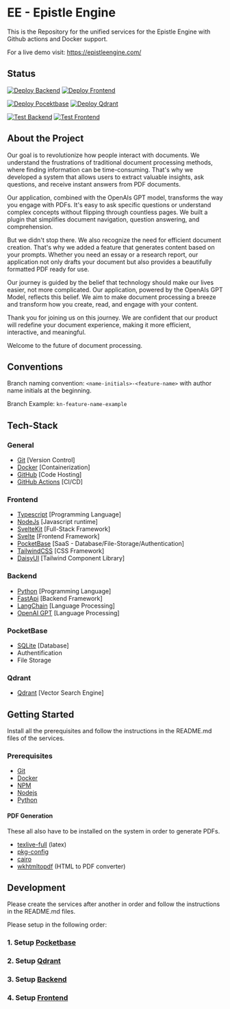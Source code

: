 # EE - Epistle Engine

This is the Repository for the unified services for the Epistle Engine with Github actions and Docker support.

For a live demo visit:
https://epistleengine.com/

## Status

[![Deploy Backend](https://github.com/kamyabnazari/epistle-engine/actions/workflows/deploy-backend.yml/badge.svg)](https://github.com/kamyabnazari/epistle-engine/actions/workflows/deploy-backend.yml)
[![Deploy Frontend](https://github.com/kamyabnazari/epistle-engine/actions/workflows/deploy-frontend.yml/badge.svg)](https://github.com/kamyabnazari/epistle-engine/actions/workflows/deploy-frontend.yml)

[![Deploy Pocektbase](https://github.com/kamyabnazari/epistle-engine/actions/workflows/deploy-pocketbase.yml/badge.svg)](https://github.com/kamyabnazari/epistle-engine/actions/workflows/deploy-pocketbase.yml)
[![Deploy Qdrant](https://github.com/kamyabnazari/epistle-engine/actions/workflows/deploy-qdrant.yml/badge.svg)](https://github.com/kamyabnazari/epistle-engine/actions/workflows/deploy-qdrant.yml)

[![Test Backend](https://github.com/kamyabnazari/epistle-engine/actions/workflows/test-backend.yml/badge.svg)](https://github.com/kamyabnazari/epistle-engine/actions/workflows/test-backend.yml)
[![Test Frontend](https://github.com/kamyabnazari/epistle-engine/actions/workflows/test-frontend.yml/badge.svg)](https://github.com/kamyabnazari/epistle-engine/actions/workflows/test-frontend.yml)

## About the Project

Our goal is to revolutionize how people interact with documents. We understand the frustrations of traditional document processing methods, where finding information can be time-consuming. That's why we developed a system that allows users to extract valuable insights, ask questions, and receive instant answers from PDF documents.

Our application, combined with the OpenAIs GPT model, transforms the way you engage with PDFs. It's easy to ask specific questions or understand complex concepts without flipping through countless pages. We built a plugin that simplifies document navigation, question answering, and comprehension.

But we didn't stop there. We also recognize the need for efficient document creation. That's why we added a feature that generates content based on your prompts. Whether you need an essay or a research report, our application not only drafts your document but also provides a beautifully formatted PDF ready for use.

Our journey is guided by the belief that technology should make our lives easier, not more complicated. Our application, powered by the OpenAIs GPT Model, reflects this belief. We aim to make document processing a breeze and transform how you create, read, and engage with your content.

Thank you for joining us on this journey. We are confident that our product will redefine your document experience, making it more efficient, interactive, and meaningful.

Welcome to the future of document processing.

## Conventions

Branch naming convention: `<name-initials>-<feature-name>` with author name initials at the beginning.

Branch Example: `kn-feature-name-example`

## Tech-Stack

### General

- [Git](https://git-scm.com) [Version Control]
- [Docker](https://www.docker.com/get-started) [Containerization]
- [GitHub](https://github.com/) [Code Hosting]
- [GitHub Actions](https://github.com/features/actions) [CI/CD]

### Frontend

- [Typescript](https://www.typescriptlang.org/) [Programming Language]
- [NodeJs](https://nodejs.org) [Javascript runtime]
- [SvelteKit](https://kit.svelte.dev/) [Full-Stack Framework]
- [Svelte](https://svelte.dev/) [Frontend Framework]
- [PocketBase](https://www.pocketbase.io/) [SaaS - Database/File-Storage/Authentication]
- [TailwindCSS](https://tailwindcss.com/) [CSS Framework]
- [DaisyUI](https://daisyui.com/) [Tailwind Component Library]

### Backend

- [Python](https://www.python.org/downloads/) [Programming Language]
- [FastApi](https://fastapi.tiangolo.com/) [Backend Framework]
- [LangChain](https://langchain.io/) [Language Processing]
- [OpenAI GPT](https://openai.com/) [Language Processing]

### PocketBase

- [SQLite](https://www.sqlite.org/index.html) [Database]
- Authentification
- File Storage

### Qdrant

- [Qdrant](https://qdrant.io/) [Vector Search Engine]

## Getting Started

Install all the prerequisites and follow the instructions in the README.md files of the services.

### Prerequisites

- [Git](https://git-scm.com/downloads)
- [Docker](https://www.docker.com/get-started)
- [NPM](https://www.npmjs.com/)
- [Nodejs](https://nodejs.org)
- [Python](https://www.python.org/downloads/)

#### PDF Generation

These all also have to be installed on the system in order to generate PDFs.

- [texlive-full](https://www.tug.org/texlive/acquire-netinstall.html) (latex)
- [pkg-config](https://www.freedesktop.org/wiki/Software/pkg-config/)
- [cairo](https://cairographics.org/download/)
- [wkhtmltopdf](https://wkhtmltopdf.org/downloads.html) (HTML to PDF converter)

## Development

Please create the services after another in order and follow the instructions in the README.md files.

Please setup in the following order:

### 1. Setup [Pocketbase](pocketbase/README.md)

### 2. Setup [Qdrant](qdrant/README.md)

### 3. Setup [Backend](backend/README.md)

### 4. Setup [Frontend](frontend/README.md)
